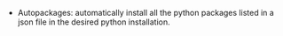 - Autopackages: automatically install all the python packages listed in a json file in the desired python installation.

